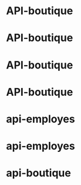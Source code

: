 # API-boutique
# API-boutique
# API-boutique
# API-boutique
# api-employes
# api-employes
# api-boutique
